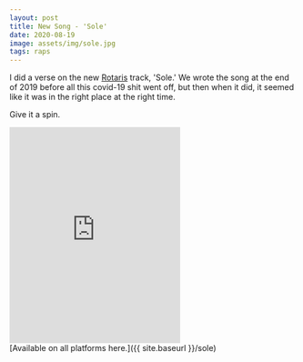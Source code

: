 ```yaml
---
layout: post
title: New Song - 'Sole'
date: 2020-08-19
image: assets/img/sole.jpg
tags: raps
---
```


I did a verse on the new [Rotaris](https://rotarismusic.com/) track, 'Sole.' We wrote the song at the end of 2019 before all this covid-19 shit went off, but then when it did, it seemed like it was in the right place at the right time.

Give it a spin.

<iframe src="https://open.spotify.com/embed/track/5PMqRA7STmK6XjzzLdzUov" width="300" height="380" frameborder="0" allowtransparency="true" allow="encrypted-media"></iframe>

<br>
[Available on all platforms here.]({{ site.baseurl }}/sole)
